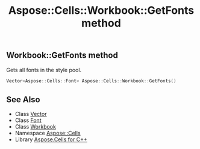 ﻿---
title: Aspose::Cells::Workbook::GetFonts method
linktitle: GetFonts
second_title: Aspose.Cells for C++ API Reference
description: 'Aspose::Cells::Workbook::GetFonts method. Gets all fonts in the style pool in C++.'
type: docs
weight: 2400
url: /cpp/aspose.cells/workbook/getfonts/
---
## Workbook::GetFonts method


Gets all fonts in the style pool.

```cpp
Vector<Aspose::Cells::Font> Aspose::Cells::Workbook::GetFonts()
```

## See Also

* Class [Vector](../../vector/)
* Class [Font](../../font/)
* Class [Workbook](../)
* Namespace [Aspose::Cells](../../)
* Library [Aspose.Cells for C++](../../../)
